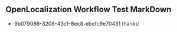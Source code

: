 ## OpenLocalization Workflow Test MarkDown
* 9b079086-3208-43c1-8ec8-ebefc9e70431 thanks!

<!--HONumber=Jul16_HO5-->


